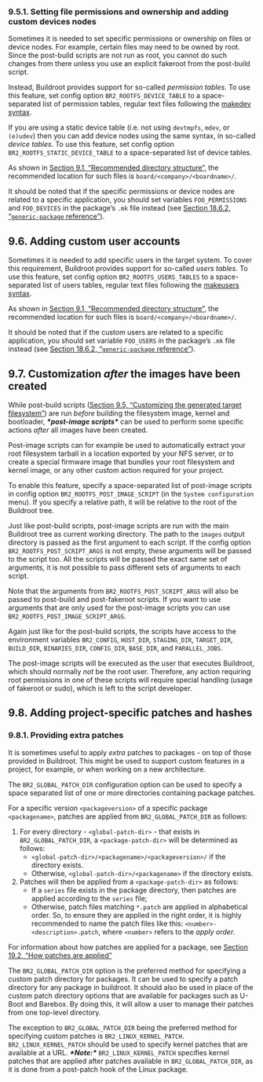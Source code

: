 ### 9.5.1. Setting file permissions and ownership and adding custom devices nodes

Sometimes it is needed to set specific permissions or ownership on files or device nodes. For example, certain files may need to be owned by root. Since the post-build scripts are not run as root, you cannot do such changes from there unless you use an explicit fakeroot from the post-build script.

Instead, Buildroot provides support for so-called *permission tables*. To use this feature, set config option `BR2_ROOTFS_DEVICE_TABLE` to a space-separated list of permission tables, regular text files following the [makedev syntax](https://buildroot.org/downloads/manual/manual.html#makedev-syntax).

If you are using a static device table (i.e. not using `devtmpfs`, `mdev`, or `(e)udev`) then you can add device nodes using the same syntax, in so-called *device tables*. To use this feature, set config option `BR2_ROOTFS_STATIC_DEVICE_TABLE` to a space-separated list of device tables.

As shown in [Section 9.1, “Recommended directory structure”](https://buildroot.org/downloads/manual/manual.html#customize-dir-structure), the recommended location for such files is `board/<company>/<boardname>/`.

It should be noted that if the specific permissions or device nodes are related to a specific application, you should set variables `FOO_PERMISSIONS` and `FOO_DEVICES` in the package’s `.mk` file instead (see [Section 18.6.2, “`generic-package` reference”](https://buildroot.org/downloads/manual/manual.html#generic-package-reference)).

## 9.6. Adding custom user accounts

Sometimes it is needed to add specific users in the target system. To cover this requirement, Buildroot provides support for so-called *users tables*. To use this feature, set config option `BR2_ROOTFS_USERS_TABLES` to a space-separated list of users tables, regular text files following the [makeusers syntax](https://buildroot.org/downloads/manual/manual.html#makeuser-syntax).

As shown in [Section 9.1, “Recommended directory structure”](https://buildroot.org/downloads/manual/manual.html#customize-dir-structure), the recommended location for such files is `board/<company>/<boardname>/`.

It should be noted that if the custom users are related to a specific application, you should set variable `FOO_USERS` in the package’s `.mk` file instead (see [Section 18.6.2, “`generic-package` reference”](https://buildroot.org/downloads/manual/manual.html#generic-package-reference)).

## 9.7. Customization *after* the images have been created

While post-build scripts ([Section 9.5, “Customizing the generated target filesystem”](https://buildroot.org/downloads/manual/manual.html#rootfs-custom)) are run *before* building the filesystem image, kernel and bootloader, ***\*post-image scripts\**** can be used to perform some specific actions *after* all images have been created.

Post-image scripts can for example be used to automatically extract your root filesystem tarball in a location exported by your NFS server, or to create a special firmware image that bundles your root filesystem and kernel image, or any other custom action required for your project.

To enable this feature, specify a space-separated list of post-image scripts in config option `BR2_ROOTFS_POST_IMAGE_SCRIPT` (in the `System configuration` menu). If you specify a relative path, it will be relative to the root of the Buildroot tree.

Just like post-build scripts, post-image scripts are run with the main Buildroot tree as current working directory. The path to the `images` output directory is passed as the first argument to each script. If the config option `BR2_ROOTFS_POST_SCRIPT_ARGS` is not empty, these arguments will be passed to the script too. All the scripts will be passed the exact same set of arguments, it is not possible to pass different sets of arguments to each script.

Note that the arguments from `BR2_ROOTFS_POST_SCRIPT_ARGS` will also be passed to post-build and post-fakeroot scripts. If you want to use arguments that are only used for the post-image scripts you can use `BR2_ROOTFS_POST_IMAGE_SCRIPT_ARGS`.

Again just like for the post-build scripts, the scripts have access to the environment variables `BR2_CONFIG`, `HOST_DIR`, `STAGING_DIR`, `TARGET_DIR`, `BUILD_DIR`, `BINARIES_DIR`, `CONFIG_DIR`, `BASE_DIR`, and `PARALLEL_JOBS`.

The post-image scripts will be executed as the user that executes Buildroot, which should normally *not* be the root user. Therefore, any action requiring root permissions in one of these scripts will require special handling (usage of fakeroot or sudo), which is left to the script developer.

## 9.8. Adding project-specific patches and hashes

### 9.8.1. Providing extra patches

It is sometimes useful to apply *extra* patches to packages - on top of those provided in Buildroot. This might be used to support custom features in a project, for example, or when working on a new architecture.

The `BR2_GLOBAL_PATCH_DIR` configuration option can be used to specify a space separated list of one or more directories containing package patches.

For a specific version `<packageversion>` of a specific package `<packagename>`, patches are applied from `BR2_GLOBAL_PATCH_DIR` as follows:

1. For every directory - `<global-patch-dir>` - that exists in `BR2_GLOBAL_PATCH_DIR`, a `<package-patch-dir>` will be determined as follows:
   - `<global-patch-dir>/<packagename>/<packageversion>/` if the directory exists.
   - Otherwise, `<global-patch-dir>/<packagename>` if the directory exists.
2. Patches will then be applied from a `<package-patch-dir>` as follows:
   - If a `series` file exists in the package directory, then patches are applied according to the `series` file;
   - Otherwise, patch files matching `*.patch` are applied in alphabetical order. So, to ensure they are applied in the right order, it is highly recommended to name the patch files like this: `<number>-<description>.patch`, where `<number>` refers to the *apply order*.

For information about how patches are applied for a package, see [Section 19.2, “How patches are applied”](https://buildroot.org/downloads/manual/manual.html#patch-apply-order)

The `BR2_GLOBAL_PATCH_DIR` option is the preferred method for specifying a custom patch directory for packages. It can be used to specify a patch directory for any package in buildroot. It should also be used in place of the custom patch directory options that are available for packages such as U-Boot and Barebox. By doing this, it will allow a user to manage their patches from one top-level directory.

The exception to `BR2_GLOBAL_PATCH_DIR` being the preferred method for specifying custom patches is `BR2_LINUX_KERNEL_PATCH`. `BR2_LINUX_KERNEL_PATCH` should be used to specify kernel patches that are available at a URL. ***\*Note:\**** `BR2_LINUX_KERNEL_PATCH` specifies kernel patches that are applied after patches available in `BR2_GLOBAL_PATCH_DIR`, as it is done from a post-patch hook of the Linux package.

